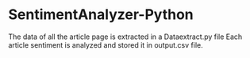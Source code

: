 ﻿# SentimentAnalyzer-Python


The data of all the article page is extracted in a Dataextract.py file
Each article sentiment is analyzed and stored it in output.csv file.

